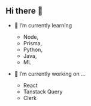 ## Hi there 👋
- 🌱 I’m currently learning
  - Node,
  - Prisma,
  - Python,
  - Java,
  - ML

- 🔭 I’m currently working on ...
  - React
  - Tanstack Query
  - Clerk
<!--
**Kamilnaja/Kamilnaja** is a ✨ _special_ ✨ repository because its `README.md` (this file) appears on your GitHub profile.

Here are some ideas to get you started:
- 🌱 I’m currently learning ...
JS, TS, React, Next, Angular, Node, Prisma, Python, Java, learning ML
- 🔭 I’m currently working on ...

- 👯 I’m looking to collaborate on ...
- 🤔 I’m looking for help with ...
- 💬 Ask me about ...
- 📫 How to reach me: ...
- 😄 Pronouns: ...
- ⚡ Fun fact: ...
-->
